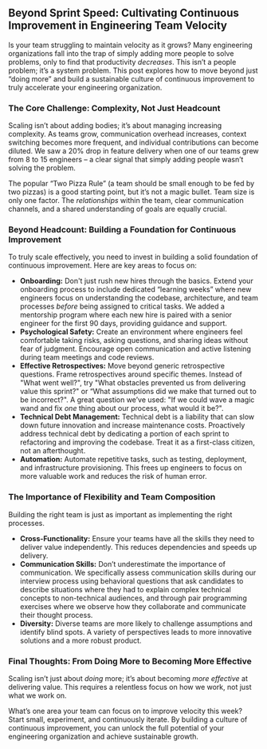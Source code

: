 ## Beyond Sprint Speed: Cultivating Continuous Improvement in Engineering Team Velocity

Is your team struggling to maintain velocity as it grows? Many engineering organizations fall into the trap of simply adding more people to solve problems, only to find that productivity *decreases*. This isn’t a people problem; it’s a system problem. This post explores how to move beyond just “doing more” and build a sustainable culture of continuous improvement to truly accelerate your engineering organization.

### The Core Challenge: Complexity, Not Just Headcount

Scaling isn’t about adding bodies; it’s about managing increasing complexity. As teams grow, communication overhead increases, context switching becomes more frequent, and individual contributions can become diluted. We saw a 20% drop in feature delivery when one of our teams grew from 8 to 15 engineers – a clear signal that simply adding people wasn’t solving the problem.

The popular “Two Pizza Rule” (a team should be small enough to be fed by two pizzas) is a good starting point, but it’s not a magic bullet. Team size is only one factor. The *relationships* within the team, clear communication channels, and a shared understanding of goals are equally crucial. 

### Beyond Headcount: Building a Foundation for Continuous Improvement

To truly scale effectively, you need to invest in building a solid foundation of continuous improvement. Here are key areas to focus on:

*   **Onboarding:** Don't just rush new hires through the basics. Extend your onboarding process to include dedicated “learning weeks” where new engineers focus on understanding the codebase, architecture, and team processes *before* being assigned to critical tasks. We added a mentorship program where each new hire is paired with a senior engineer for the first 90 days, providing guidance and support.
*   **Psychological Safety:** Create an environment where engineers feel comfortable taking risks, asking questions, and sharing ideas without fear of judgment. Encourage open communication and active listening during team meetings and code reviews.
*   **Effective Retrospectives:** Move beyond generic retrospective questions. Frame retrospectives around specific themes. Instead of "What went well?", try "What obstacles prevented us from delivering value this sprint?" or “What assumptions did we make that turned out to be incorrect?". A great question we’ve used: "If we could wave a magic wand and fix *one* thing about our process, what would it be?".
*   **Technical Debt Management:** Technical debt is a liability that can slow down future innovation and increase maintenance costs. Proactively address technical debt by dedicating a portion of each sprint to refactoring and improving the codebase. Treat it as a first-class citizen, not an afterthought.
*   **Automation:** Automate repetitive tasks, such as testing, deployment, and infrastructure provisioning. This frees up engineers to focus on more valuable work and reduces the risk of human error.



### The Importance of Flexibility and Team Composition

Building the right team is just as important as implementing the right processes. 

*   **Cross-Functionality:**  Ensure your teams have all the skills they need to deliver value independently. This reduces dependencies and speeds up delivery. 
*   **Communication Skills:**  Don’t underestimate the importance of communication. We specifically assess communication skills during our interview process using behavioral questions that ask candidates to describe situations where they had to explain complex technical concepts to non-technical audiences, and through pair programming exercises where we observe how they collaborate and communicate their thought process. 
*   **Diversity:** Diverse teams are more likely to challenge assumptions and identify blind spots. A variety of perspectives leads to more innovative solutions and a more robust product. 


### Final Thoughts: From Doing More to Becoming More Effective

Scaling isn’t just about *doing* more; it’s about becoming *more effective* at delivering value. This requires a relentless focus on how we work, not just what we work on. 

What’s one area your team can focus on to improve velocity this week? Start small, experiment, and continuously iterate. By building a culture of continuous improvement, you can unlock the full potential of your engineering organization and achieve sustainable growth.